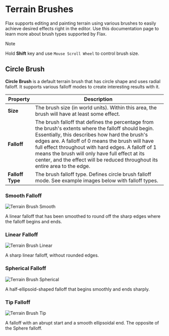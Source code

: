 # Terrain Brushes

Flax supports editing and painting terrain using various brushes to easily achieve desired effects right in the editor. Use this documentation page to learn more about brush types supported by Flax.

> [!Note]
> Hold **Shift** key and use `Mouse Scroll Wheel` to control brush size.

## Circle Brush

**Circle Brush** is a default terrain brush that has circle shape and uses radial falloff. It supports various falloff modes to create interesting results with it.

| Property | Description |
|--------|--------|
| **Size** | The brush size (in world units). Within this area, the brush will have at least some effect. |
| **Falloff** | The brush falloff that defines the percentage from the brush's extents where the falloff should begin. Essentially, this describes how hard the brush's edges are. A falloff of 0 means the brush will have full effect throughout with hard edges. A falloff of 1 means the brush will only have full effect at its center, and the effect will be reduced throughout its entire area to the edge. |
| **Falloff Type** | The brush falloff type. Defines circle brush falloff mode. See example images below with falloff types. |

### Smooth Falloff

![Terrain Brush Smooth](media/brush-smooth.png)

A linear falloff that has been smoothed to round off the sharp edges where the falloff begins and ends.

### Linear Falloff

![Terrain Brush Linear](media/brush-linear.png)

A sharp linear falloff, without rounded edges.

### Spherical Falloff

![Terrain Brush Spherical](media/brush-spherical.png)

A half-ellipsoid-shaped falloff that begins smoothly and ends sharply.

### Tip Falloff

![Terrain Brush Tip](media/brush-tip.png)

A falloff with an abrupt start and a smooth ellipsoidal end. The opposite of the Sphere falloff.

